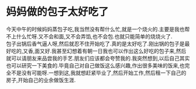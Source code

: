 # 妈妈做的包子太好吃了

今天中午的时候妈妈蒸包子吃,我当然没有帮什么忙,就是一个烧火的.主要是我也帮不上什么忙呀.又不会和面,又不会弄馅,也不会包.也就只能简单的烧烧火了.  
包子出锅后香气逼人呀,然后就忍不住开始吃了.真的是太好吃了.刚出锅的包子是最好吃的,又香,面又好.我甚至幻想着有朝一日我也可以作出这么好吃的包子来,然后就可以请朋友来品尝我的手艺.朋友们应该都会夸赞我的.我突然想到,以后自己其实也可以研究一下美食的.毕竟自己对自己做饭这么感兴趣,作出很多美味的饭来,也完全不是没有可能呀.一想到这,我就想赶紧毕业了,然后开始工作,然后租一下自己的房子,开始自己的业余做饭生涯.
